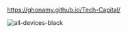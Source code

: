 https://ghonamy.github.io/Tech-Capital/

![all-devices-black](https://github.com/Ghonamy/Tech-Capital/assets/130805130/cbbda3a0-482a-41c3-ab80-47b0a2b27a6e)
